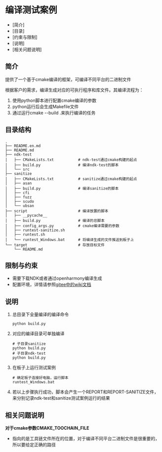 # 编译测试案例

-   [简介]
-   [目录]
-   [约束与限制]
-   [说明]
-   [相关问题说明]

## 简介

提供了一个基于cmake编译的框架，可编译不同平台的二进制文件

根据客户的需求，编译生成对应的可执行程序和库文件。其编译流程为：

1.  使用python脚本进行配置cmake编译的参数
2.  python运行后会生成Makefile文件
3.  通过运行cmake --build .来执行编译的任务

## 目录结构

```
.
├── README.en.md
├── README.md
├── ndk-test
│   ├── CMakeLists.txt           # ndk-test通过cmake构建的起点
│   ├── build.py                 # 编译ndk-test的脚本
│   └── src
├── sanitize
│   ├── CMakeLists.txt           # sanitize通过cmake构建的起点
│   ├── asan
│   ├── build.py                 # 编译sanitize的脚本
│   ├── cfi
│   ├── fuzz
│   ├── scudo
│   └── ubsan
├── script                       # 编译放置的脚本
│   ├── __pycache__
│   ├── build.py                 # 编译的总脚本
│   ├── config_args.py           # cmake编译需要的参数
│   ├── runtest-sanitize.sh
│   ├── runtest.sh
│   └── runtest_Windows.bat      # 将编译生成的文件推送到板子上
└── target                       # 存放目标文件
    └── README.md
```

## 限制与约束

-   需要下载NDK或者通过openharmony编译生成
-   配置环境，详情请参照[gitee中的wiki文档](https://gitee.com/openharmony/third_party_musl/wikis/Home)

## 说明

1.  总目录下全量编译的编译命令

    ```
    python build.py
    ```

2.  对应的编译目录可单独编译

    ```
    # 子目录sanitize
    python build.py
    # 子目录ndk-test
    python build.py
    ```

3.  在板子上运行测试案例
    
    ```
    # 确定板子连接好电脑，运行脚本
    runtest_Windows.bat
    ```

4.  若以上步骤执行成功，脚本会产生一个REPORT和REPORT-SANITIZE文件，来分别记录ndk-test和sanitize测试案例运行的结果

## 相关问题说明

**对于cmake参数CMAKE_TOOCHAIN_FILE**
-   指向的是工具链文件所在的位置，对于编译不同平台二进制文件是很重要的，所以要给定正确的路径
 
  
